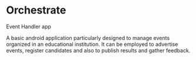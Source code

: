 # Orchestrate
Event Handler app

A basic android application particularly designed to manage events organized in 
an educational institution. It can be employed to advertise events, register candidates
and also to publish results and gather feedback.
